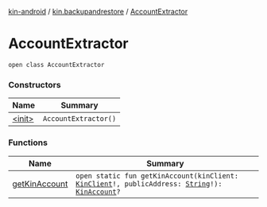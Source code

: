 [kin-android](../../index.md) / [kin.backupandrestore](../index.md) / [AccountExtractor](./index.md)

# AccountExtractor

`open class AccountExtractor`

### Constructors

| Name | Summary |
|---|---|
| [&lt;init&gt;](-init-.md) | `AccountExtractor()` |

### Functions

| Name | Summary |
|---|---|
| [getKinAccount](get-kin-account.md) | `open static fun getKinAccount(kinClient: `[`KinClient`](../../kin.sdk/-kin-client/index.md)`!, publicAddress: `[`String`](https://kotlinlang.org/api/latest/jvm/stdlib/kotlin/-string/index.html)`!): `[`KinAccount`](../../kin.sdk/-kin-account/index.md)`?` |
